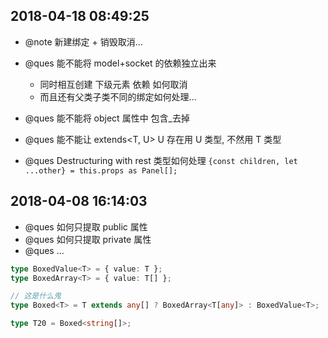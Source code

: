 ## 2018-04-18 08:49:25

- @note 新建绑定 + 销毁取消...

- @ques 能不能将 model+socket 的依赖独立出来

  - 同时相互创建 下级元素 依赖 如何取消
  - 而且还有父类子类不同的绑定如何处理...

- @ques 能不能将 object 属性中 包含\_去掉

- @ques 能不能让 extends<T, U> U 存在用 U 类型, 不然用 T 类型

- @ques Destructuring with rest 类型如何处理
  `{const children, let ...other} = this.props as Panel[];`

## 2018-04-08 16:14:03

- @ques 如何只提取 public 属性
- @ques 如何只提取 private 属性
- @ques ...

```ts
type BoxedValue<T> = { value: T };
type BoxedArray<T> = { value: T[] };

// 这是什么鬼
type Boxed<T> = T extends any[] ? BoxedArray<T[any]> : BoxedValue<T>;

type T20 = Boxed<string[]>;
```
